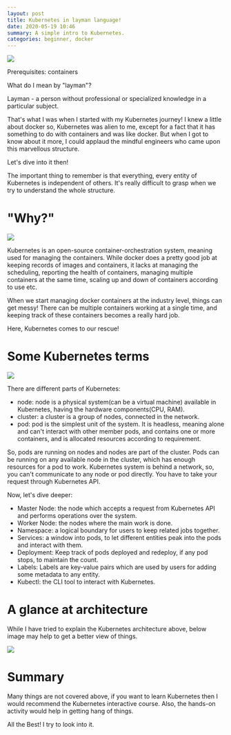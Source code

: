 ```yaml
---
layout: post
title: Kubernetes in layman language!
date: 2020-05-19 10:46
summary: A simple intro to Kubernetes.
categories: beginner, docker
---
```


![](https://upload.wikimedia.org/wikipedia/commons/thumb/3/39/Kubernetes_logo_without_workmark.svg/220px-Kubernetes_logo_without_workmark.svg.png)

Prerequisites: containers

What do I mean by "layman"?

Layman - a person without professional or specialized knowledge in a particular subject.

That's what I was when I started with my Kubernetes journey! I knew a little about docker so, Kubernetes was alien to me, except for a fact that it has something to do with containers and was like docker. But when I got to know about it more, I could applaud the mindful engineers who came upon this marvellous structure.

Let's dive into it then!

The important thing to remember is that everything, every entity of Kubernetes is independent of others. It's really difficult to grasp when we try to understand the whole structure.

# "Why?"

![](https://media.giphy.com/media/1M9fmo1WAFVK0/giphy.gif)

Kubernetes is an open-source container-orchestration system, meaning used for managing the containers. While docker does a pretty good job at keeping records of images and containers, it lacks at managing the scheduling, reporting the health of containers, managing multiple containers at the same time, scaling up and down of containers according to use etc.

When we start managing docker containers at the industry level, things can get messy! There can be multiple containers working at a single time, and keeping track of these containers becomes a really hard job. 

Here, Kubernetes comes to our rescue!

# Some Kubernetes terms

![](https://media.giphy.com/media/3ohjV7896cxaEKCxMI/giphy.gif)

There are different parts of Kubernetes:

- node: node is a physical system(can be a virtual machine) available in Kubernetes, having the hardware components(CPU, RAM).
- cluster: a cluster is a group of nodes, connected in the network.
- pod: pod is the simplest unit of the system. It is headless, meaning alone and can't interact with other member pods, and contains one or more containers, and is allocated resources according to requirement.

So, pods are running on nodes and nodes are part of the cluster. Pods can be running on any available node in the cluster, which has enough resources for a pod to work. Kubernetes system is behind a network, so, you can't communicate to any node or pod directly. You have to take your request through Kubernetes API.

Now, let's dive deeper:

- Master Node: the node which accepts a request from Kubernetes API and performs operations over the system.
- Worker Node: the nodes where the main work is done.
- Namespace: a logical boundary for users to keep related jobs together.
- Services: a window into pods, to let different entities peak into the pods and interact with them.
- Deployment: Keep track of pods deployed and redeploy, if any pod stops, to maintain the count.
- Labels: Labels are key-value pairs which are used by users for adding some metadata to any entity.
- Kubectl: the CLI tool to interact with Kubernetes.

# A glance at architecture

While I have tried to explain the Kubernetes architecture above, below image may help to get a better view of things.

![](https://thenewstack.io/wp-content/uploads/2016/11/Chart_02_Kubernetes-Architecture.png)

# Summary

Many things are not covered above, if you want to learn Kubernetes then I would recommend the Kubernetes interactive course. Also, the hands-on activity would help in getting hang of things.

All the Best! I try to look into it.